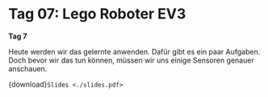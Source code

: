 # Tag 07: Lego Roboter EV3

**Tag 7**

Heute werden wir das gelernte anwenden. Dafür gibt es ein paar Aufgaben. Doch bevor wir das tun können, müssen wir uns einige Sensoren genauer anschauen.

<!--
1. {ref}`exercise-ev3-sensors`
* Schau dir das Spielfeld an
* Auf Youtube gibt es zu allen Aufgaben Erklärungen, schau dir die Videos an
* Suche dir eine der Aufgaben aus (gerne auch mit einer zweiten Person)
* beschreibe die Aufgabe
* schreibe eine Anleitung für den Roboter, noch nicht programmieren!
-->

{download}`Slides <./slides.pdf>`
